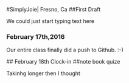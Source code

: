 #SimplyJoie| Fresno, Ca
##First Draft
<p>We could just start typing text here </p>

### February 17th,2016
<p>Our entire class finally did a push to Github. :-)</p> 
## February 18th Clock-in
##note book quize
<p>Takinhg longer then I thought</p>
